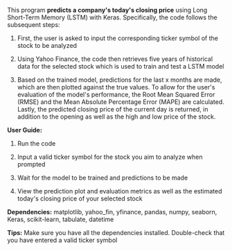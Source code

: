This program **predicts a company's today's closing price** using Long Short-Term Memory (LSTM) with Keras. Specifically, the code follows the subsequent steps: 

1. First, the user is asked to input the corresponding ticker symbol of the stock to be analyzed 

2. Using Yahoo Finance, the code then retrieves five years of historical data for the selected stock which is used to train and test a LSTM model

3. Based on the trained model, predictions for the last x months are made, which are then plotted against the true values. To allow for the user's evaluation of the model's performance, the Root Mean Squared Error (RMSE) and the Mean Absolute Percentage Error (MAPE) are calculated. Lastly, the predicted closing price of the current day is returned, in addition to the opening as well as the high and low price of the stock.

**User Guide:**

 1. Run the code
  
 2. Input a valid ticker symbol for the stock you aim to analyze when prompted
  
 3. Wait for the model to be trained and predictions to be made
  
 4. View the prediction plot and evaluation metrics as well as the estimated today's closing price of your selected stock 

**Dependencies:** matplotlib, yahoo_fin, yfinance, pandas, numpy, seaborn, Keras, scikit-learn, tabulate, datetime

**Tips:** Make sure you have all the dependencies installed. Double-check that you have entered a valid ticker symbol
